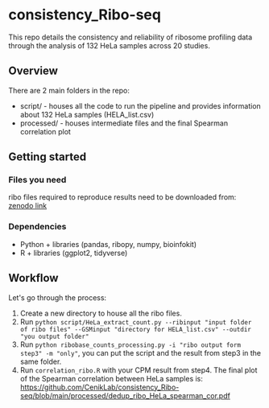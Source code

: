 # consistency_Ribo-seq
This repo details the consistency and reliability of ribosome profiling data through the analysis of 132 HeLa samples across 20 studies.

## Overview 
There are 2 main folders in the repo:
- script/ - houses all the code to run the pipeline and provides information about 132 HeLa samples (HELA_list.csv)
- processed/ - houses intermediate files and the final Spearman correlation plot

## Getting started
### Files you need
ribo files required to reproduce results need to be downloaded from: [zenodo link](https://zenodo.org/uploads/10565283)

### Dependencies
- Python + libraries (pandas, ribopy,  numpy, bioinfokit)
- R + libraries (ggplot2, tidyverse)

## Workflow
Let's go through the process: 
1. Create a new directory to house all the ribo files.
2. Run `python script/HeLa_extract_count.py --ribinput "input folder of ribo files" --GSMinput "directory for HELA_list.csv" --outdir "you output folder"`
3. Run `python ribobase_counts_processing.py -i "ribo output form step3" -m "only"`, you can put the script and the result from step3 in the same folder.
4. Run `correlation_ribo.R` with your CPM result from step4.
The final plot of the Spearman correlation between HeLa samples is:
https://github.com/CenikLab/consistency_Ribo-seq/blob/main/processed/dedup_ribo_HeLa_spearman_cor.pdf
